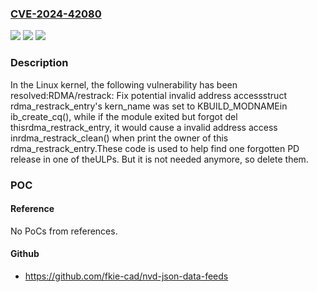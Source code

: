 ### [CVE-2024-42080](https://cve.mitre.org/cgi-bin/cvename.cgi?name=CVE-2024-42080)
![](https://img.shields.io/static/v1?label=Product&message=Linux&color=blue)
![](https://img.shields.io/static/v1?label=Version&message=1da177e4c3f4%3C%208656ef8a9288%20&color=brighgreen)
![](https://img.shields.io/static/v1?label=Vulnerability&message=n%2Fa&color=brighgreen)

### Description

In the Linux kernel, the following vulnerability has been resolved:RDMA/restrack: Fix potential invalid address accessstruct rdma_restrack_entry's kern_name was set to KBUILD_MODNAMEin ib_create_cq(), while if the module exited but forgot del thisrdma_restrack_entry, it would cause a invalid address access inrdma_restrack_clean() when print the owner of this rdma_restrack_entry.These code is used to help find one forgotten PD release in one of theULPs. But it is not needed anymore, so delete them.

### POC

#### Reference
No PoCs from references.

#### Github
- https://github.com/fkie-cad/nvd-json-data-feeds

